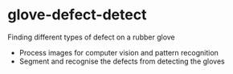 # glove-defect-detect
Finding different types of defect on a rubber glove
- Process images for computer vision and pattern recognition
- Segment and recognise the defects from detecting the gloves
